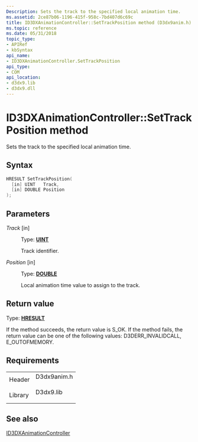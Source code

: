 ```yaml
---
Description: Sets the track to the specified local animation time.
ms.assetid: 2ce87b06-1196-415f-958c-7bd407d6c69c
title: ID3DXAnimationController::SetTrackPosition method (D3dx9anim.h)
ms.topic: reference
ms.date: 05/31/2018
topic_type: 
- APIRef
- kbSyntax
api_name: 
- ID3DXAnimationController.SetTrackPosition
api_type: 
- COM
api_location: 
- d3dx9.lib
- d3dx9.dll
---
```


# ID3DXAnimationController::SetTrackPosition method

Sets the track to the specified local animation time.

## Syntax


```C++
HRESULT SetTrackPosition(
  [in] UINT   Track,
  [in] DOUBLE Position
);
```



## Parameters

<dl> <dt>

*Track* \[in\]
</dt> <dd>

Type: **[**UINT**](../winprog/windows-data-types.md)**

Track identifier.

</dd> <dt>

*Position* \[in\]
</dt> <dd>

Type: **[**DOUBLE**](../winprog/windows-data-types.md)**

Local animation time value to assign to the track.

</dd> </dl>

## Return value

Type: **[**HRESULT**](https://msdn.microsoft.com/library/Bb401631(v=MSDN.10).aspx)**

If the method succeeds, the return value is S\_OK. If the method fails, the return value can be one of the following values: D3DERR\_INVALIDCALL, E\_OUTOFMEMORY.

## Requirements



|                    |                                                                                        |
|--------------------|----------------------------------------------------------------------------------------|
| Header<br/>  | <dl> <dt>D3dx9anim.h</dt> </dl> |
| Library<br/> | <dl> <dt>D3dx9.lib</dt> </dl>   |



## See also

<dl> <dt>

[ID3DXAnimationController](id3dxanimationcontroller.md)
</dt> </dl>

 

 